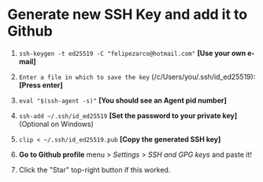# Generate new SSH Key and add it to Github 

1. ```ssh-keygen -t ed25519 -C "felipezarco@hotmail.com"``` **[Use your own e-mail]**

2. ```Enter a file in which to save the key``` (/c/Users/you/.ssh/id_ed25519): **[Press enter]**

3. ```eval "$(ssh-agent -s)"``` **[You should see an Agent pid number]**

4. ```ssh-add ~/.ssh/id_ed25519``` **[Set the password to your private key]** (Optional on Windows)

5. ```clip < ~/.ssh/id_ed25519.pub``` **[Copy the generated SSH key]**

6. **Go to Github profile** menu > *Settings* >  *SSH and GPG keys* and paste it!

7. Click the "Star" top-right button if this worked.
